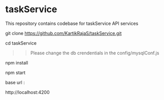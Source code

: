 # taskService
This repository contains codebase for taskService API services 

git clone https://github.com/KartikRajaS/taskService.git

cd taskService

 >> Please change the db crendentials in the config/mysqlConf.js

npm install

npm start

base url : 

http://localhost:4200


